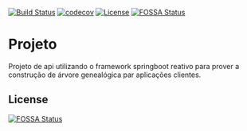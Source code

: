 [![Build Status](https://app.travis-ci.com/paulobazooka/api-arvore-genealogica.svg?branch=main)](https://app.travis-ci.com/paulobazooka/api-arvore-genealogica)
[![codecov](https://codecov.io/gh/paulobazooka/api-arvore-genealogica/branch/main/graph/badge.svg?token=FTKWDRTURS)](https://codecov.io/gh/paulobazooka/api-arvore-genealogica)
[![License](https://img.shields.io/badge/License-Apache%202.0-blue.svg)](https://opensource.org/licenses/Apache-2.0)
[![FOSSA Status](https://app.fossa.com/api/projects/git%2Bgithub.com%2Fpaulobazooka%2Fapi-arvore-genealogica.svg?type=shield)](https://app.fossa.com/projects/git%2Bgithub.com%2Fpaulobazooka%2Fapi-arvore-genealogica?ref=badge_shield)

# Projeto
Projeto de api utilizando o framework springboot reativo para prover a construção de árvore genealógica par aplicações clientes.

## License
[![FOSSA Status](https://app.fossa.com/api/projects/git%2Bgithub.com%2Fpaulobazooka%2Fapi-arvore-genealogica.svg?type=large)](https://app.fossa.com/projects/git%2Bgithub.com%2Fpaulobazooka%2Fapi-arvore-genealogica?ref=badge_large)